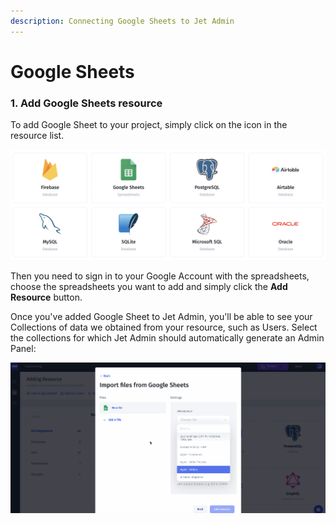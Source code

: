 ```yaml
---
description: Connecting Google Sheets to Jet Admin
---
```


# Google Sheets

### 1. Add Google Sheets resource

To add Google Sheet to your project, simply click on the icon in the resource list.

![](<../../.gitbook/assets/image (816).png>)

Then you need to sign in to your Google Account with the spreadsheets, choose the spreadsheets you want to add and simply click the **Add Resource** button.&#x20;

Once you've added Google Sheet to Jet Admin, you'll be able to see your Collections of data we obtained from your resource, such as Users. Select the collections for which Jet Admin should automatically generate an Admin Panel:

![](../../.gitbook/assets/testgif16.gif)
